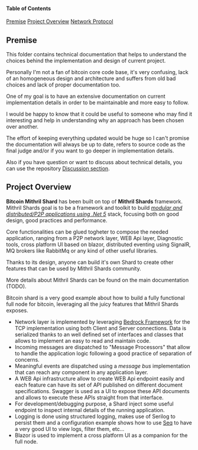 ﻿#### Table of Contents

[Premise](#premise)
[Project Overview](#overview)
[Network Protocol](#network_protocol)



## <a name="premise">Premise</a>

This folder contains technical documentation that helps to understand the choices behind the implementation and design of current project.

Personally I'm not a fan of bitcoin core code base, it's very confusing, lack of an homogeneous design and architecture and suffers from old bad choices and lack of proper documentation too.

One of my goal is to have an extensive documentation on current implementation details in order to be maintainable and more easy to follow.

I would be happy to know that it could be useful to someone who may find it interesting and help in understanding why an approach has been chosen over another.

The effort of keeping everything updated would be huge so I can't promise the documentation will always be up to date, refers to source code as the final judge and/or if you want to go deeper in implementation details.

Also if you have question or want to discuss about technical details, you can use the repository [Discussion section](https://github.com/MithrilMan/MithrilShards/discussions).




## <a name="overview">Project Overview</a>

**Bitcoin Mithril Shard** has been built on top of **Mithril Shards** framework.
Mithril Shards goal is to be a framework and toolkit to build *<u>modular and distributed/P2P applications using .Net 5</u>* stack, focusing both on good design, good practices and performance.

Core functionalities can be glued togheter to compose the needed application, ranging from a P2P network layer, WEB Api layer, Diagnostic tools, cross platform UI based on blazor, distributed eventing using SignalR, MQ brokers like RabbitMq or any kind of other useful libraries.

Thanks to its design, anyone can build it's own Shard to create other features that can be used by Mithril Shards community.

More details about Mithril Shards can be found on the main documentation (TODO).

Bitcoin shard is a very good example about how to build a fully functional full node for bitcoin, leveraging all the juicy features that Mithril Shards exposes.

- Network layer is implemented by leveraging [Bedrock Framework](https://github.com/davidfowl/BedrockFramework) for the TCP implementation using both Client and Server connections.
  Data is serialized thanks to an well defined set of interfaces and classes that allows to implement an easy to read and maintain code.
- Incoming messages are dispatched to "Message Processors" that allow to handle the application logic following a good practice of separation of concerns.
- Meaningful events are dispatched using a *message bus* implementation that can reach any component in any application layer.
- A WEB Api infrastructure allow to create WEB Api endpoint easily and each feature can have its set of API published on different document specifications.
  Swagger is used as a UI to expose these API documents and allows to execute these APIs straight from that interface.
- For development/debugging purpose, a Shard inject some useful endpoint to inspect internal details of the running application.
- Logging is done using structured logging, makes use of Serilog to persist them and a configuration example shows how to use [Seq](https://datalust.co/seq) to have a very good UI to view logs, filter them, etc...
- Blazor is used to implement a cross platform UI as a companion for the full node.

